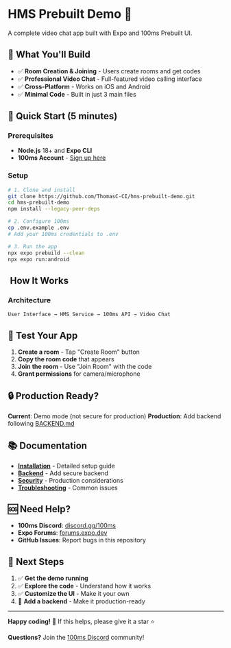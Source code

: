 # HMS Prebuilt Demo 🎥

A complete video chat app built with Expo and 100ms Prebuilt UI.

## 🎯 What You'll Build

- ✅ **Room Creation & Joining** - Users create rooms and get codes
- ✅ **Professional Video Chat** - Full-featured video calling interface
- ✅ **Cross-Platform** - Works on iOS and Android
- ✅ **Minimal Code** - Built in just 3 main files

## 🚀 Quick Start (5 minutes)

### Prerequisites
- **Node.js** 18+ and **Expo CLI**
- **100ms Account** - [Sign up here](https://100ms.live)

### Setup
```bash
# 1. Clone and install
git clone https://github.com/ThomasC-CI/hms-prebuilt-demo.git
cd hms-prebuilt-demo
npm install --legacy-peer-deps

# 2. Configure 100ms
cp .env.example .env
# Add your 100ms credentials to .env

# 3. Run the app
npx expo prebuild --clean
npx expo run:android
```

## ️ How It Works

### Architecture

```
User Interface → HMS Service → 100ms API → Video Chat
```

## 🧪 Test Your App

1. **Create a room** - Tap "Create Room" button
2. **Copy the room code** that appears
3. **Join the room** - Use "Join Room" with the code
4. **Grant permissions** for camera/microphone

## 🔒 Production Ready?

**Current**: Demo mode (not secure for production)
**Production**: Add backend following [BACKEND.md](docs/BACKEND.md)

## 📚 Documentation

- **[Installation](docs/INSTALLATION.md)** - Detailed setup guide
- **[Backend](docs/BACKEND.md)** - Add secure backend
- **[Security](docs/SECURITY.md)** - Production considerations
- **[Troubleshooting](docs/TROUBLESHOOTING.md)** - Common issues

## 🆘 Need Help?

- **100ms Discord**: [discord.gg/100ms](https://discord.gg/100ms)
- **Expo Forums**: [forums.expo.dev](https://forums.expo.dev)
- **GitHub Issues**: Report bugs in this repository

## 🚀 Next Steps

1. ✅ **Get the demo running**
2. ✅ **Explore the code** - Understand how it works
3. ✅ **Customize the UI** - Make it your own
4. 🔄 **Add a backend** - Make it production-ready

---

**Happy coding!** 🎉 If this helps, please give it a star ⭐️

**Questions?** Join the [100ms Discord](https://discord.gg/100ms) community!
